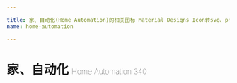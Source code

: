 ```yaml
---

title: 家、自动化(Home Automation)的相关图标 Material Designs Icon转svg、png下载
name: home-automation

---
```


# 家、自动化  <small style="font-size: 60%;font-weight: 100">Home Automation <span class="badge-secondary badge">340</span> </small>

<search tag="home-automation" :max="0"/>

